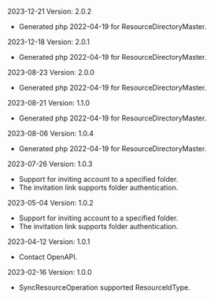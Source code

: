 2023-12-21 Version: 2.0.2
- Generated php 2022-04-19 for ResourceDirectoryMaster.

2023-12-18 Version: 2.0.1
- Generated php 2022-04-19 for ResourceDirectoryMaster.

2023-08-23 Version: 2.0.0
- Generated php 2022-04-19 for ResourceDirectoryMaster.

2023-08-21 Version: 1.1.0
- Generated php 2022-04-19 for ResourceDirectoryMaster.

2023-08-06 Version: 1.0.4
- Generated php 2022-04-19 for ResourceDirectoryMaster.

2023-07-26 Version: 1.0.3
- Support for inviting account to a specified folder.
- The invitation link supports folder authentication.

2023-05-04 Version: 1.0.2
- Support for inviting account to a specified folder.
- The invitation link supports folder authentication.

2023-04-12 Version: 1.0.1
- Contact OpenAPI.

2023-02-16 Version: 1.0.0
- SyncResourceOperation supported ResourceIdType.

